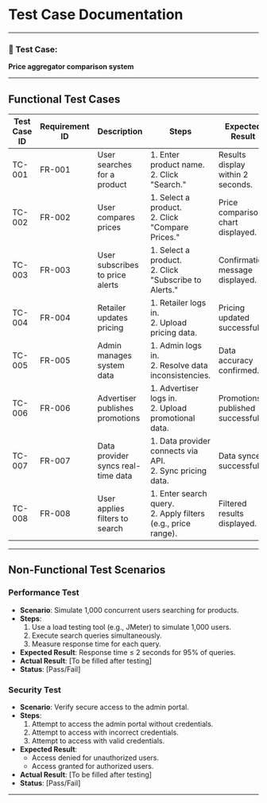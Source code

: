 # Test Case Documentation

---
### 🎯 Test Case:
**Price aggregator comparison system**

---

## Functional Test Cases

| Test Case ID | Requirement ID | Description                          | Steps                                                                 | Expected Result                     | Actual Result | Status (Pass/Fail) |
|--------------|----------------|--------------------------------------|-----------------------------------------------------------------------|-------------------------------------|---------------|--------------------|
| TC-001       | FR-001         | User searches for a product          | 1. Enter product name. <br> 2. Click "Search."                        | Results display within 2 seconds.   |               |                    |
| TC-002       | FR-002         | User compares prices                 | 1. Select a product. <br> 2. Click "Compare Prices."                  | Price comparison chart displayed.   |               |                    |
| TC-003       | FR-003         | User subscribes to price alerts      | 1. Select a product. <br> 2. Click "Subscribe to Alerts."             | Confirmation message displayed.     |               |                    |
| TC-004       | FR-004         | Retailer updates pricing             | 1. Retailer logs in. <br> 2. Upload pricing data.                     | Pricing updated successfully.       |               |                    |
| TC-005       | FR-005         | Admin manages system data            | 1. Admin logs in. <br> 2. Resolve data inconsistencies.               | Data accuracy confirmed.            |               |                    |
| TC-006       | FR-006         | Advertiser publishes promotions      | 1. Advertiser logs in. <br> 2. Upload promotional data.               | Promotions published successfully.  |               |                    |
| TC-007       | FR-007         | Data provider syncs real-time data   | 1. Data provider connects via API. <br> 2. Sync pricing data.         | Data synced successfully.           |               |                    |
| TC-008       | FR-008         | User applies filters to search       | 1. Enter search query. <br> 2. Apply filters (e.g., price range).     | Filtered results displayed.         |               |                    |

---

## Non-Functional Test Scenarios

### Performance Test
- **Scenario**: Simulate 1,000 concurrent users searching for products.
- **Steps**:
  1. Use a load testing tool (e.g., JMeter) to simulate 1,000 users.
  2. Execute search queries simultaneously.
  3. Measure response time for each query.
- **Expected Result**: Response time ≤ 2 seconds for 95% of queries.
- **Actual Result**: [To be filled after testing]
- **Status**: [Pass/Fail]

### Security Test
- **Scenario**: Verify secure access to the admin portal.
- **Steps**:
  1. Attempt to access the admin portal without credentials.
  2. Attempt to access with incorrect credentials.
  3. Attempt to access with valid credentials.
- **Expected Result**:
  - Access denied for unauthorized users.
  - Access granted for authorized users.
- **Actual Result**: [To be filled after testing]
- **Status**: [Pass/Fail]

---
